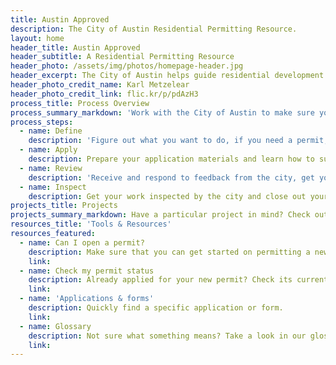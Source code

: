 ```yaml
---
title: Austin Approved
description: The City of Austin Residential Permitting Resource.
layout: home
header_title: Austin Approved
header_subtitle: A Residential Permitting Resource
header_photo: /assets/img/photos/homepage-header.jpg
header_excerpt: The City of Austin helps guide residential development to promote safe and sustainable growth.
header_photo_credit_name: Karl Metzelear
header_photo_credit_link: flic.kr/p/pdAzH3
process_title: Process Overview
process_summary_markdown: 'Work with the City of Austin to make sure your next building or renovation project is safe, sustainable, and permitted. There are four key steps to getting a permit.'
process_steps:
  - name: Define
    description: 'Figure out what you want to do, if you need a permit, and how to get a free consultation.'
  - name: Apply
    description: Prepare your application materials and learn how to submit your application.
  - name: Review
    description: 'Receive and respond to feedback from the city, get your permit, and begin your project.'
  - name: Inspect
    description: Get your work inspected by the city and close out your permit(s).
projects_title: Projects
projects_summary_markdown: Have a particular project in mind? Check out our detailed guides to permitting some common Austin residential projects.
resources_title: 'Tools & Resources'
resources_featured:
  - name: Can I open a permit?
    description: Make sure that you can get started on permitting a new project with the City.
    link:
  - name: Check my permit status
    description: Already applied for your new permit? Check its current status.
    link:
  - name: 'Applications & forms'
    description: Quickly find a specific application or form.
    link:
  - name: Glossary
    description: Not sure what something means? Take a look in our glossary of terms.
    link:
---
```



